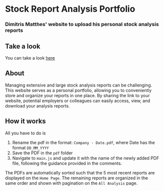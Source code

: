 # Stock Report Analysis Portfolio
### Dimitris Matthes' website to upload his personal stock analysis reports  
## Take a look
You can take a look [here](https://dimitrismatthes.netlify.app)  
## About  
Managing extensive and large stock analysis reports can be challenging. This website serves as a personal portfolio, allowing you to conveniently store and organize your reports in one place. By sharing the link to your website, potential employers or colleagues can easily access, view, and download your analysis reports.  
## How it works  
All you have to do is  
1) Rename the pdf in the format: `Company - Date.pdf`, where Date has the format `DD_MM_YYYY`
2) Save the PDF in the `pdf` folder
3) Navigate to `main.js` and update it with the name of the newly added PDF file, following the guidance provided in the comments.
  
The PDFs are automatically sorted such that the 5 most recent reports are displayed on the `Home Page`. The remaining reports are organized in the same order and shown with pagination on the `All Analysis` page.  
